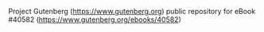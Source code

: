 Project Gutenberg (https://www.gutenberg.org) public repository for eBook #40582 (https://www.gutenberg.org/ebooks/40582)
